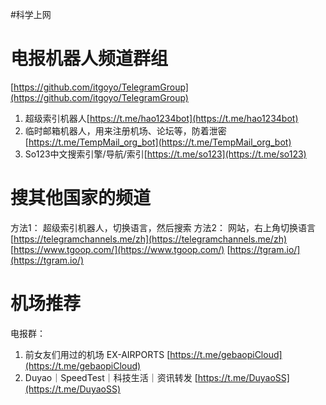 
#科学上网
# 电报机器人频道群组
[https://github.com/itgoyo/TelegramGroup](https://github.com/itgoyo/TelegramGroup)

1. 超级索引机器人[https://t.me/hao1234bot](https://t.me/hao1234bot)
2. 临时邮箱机器人，用来注册机场、论坛等，防着泄密[https://t.me/TempMail_org_bot](https://t.me/TempMail_org_bot)
3. So123中文搜索引擎/导航/索引[https://t.me/so123](https://t.me/so123)


# 搜其他国家的频道
方法1：
超级索引机器人，切换语言，然后搜索
方法2：
网站，右上角切换语言
[https://telegramchannels.me/zh](https://telegramchannels.me/zh)
[https://www.tgoop.com/](https://www.tgoop.com/)
[https://tgram.io/](https://tgram.io/)

# 机场推荐
电报群：

1. 前女友们用过的机场 EX-AIRPORTS [https://t.me/gebaopiCloud](https://t.me/gebaopiCloud)
2. Duyao｜SpeedTest｜科技生活｜资讯转发 [https://t.me/DuyaoSS](https://t.me/DuyaoSS)



